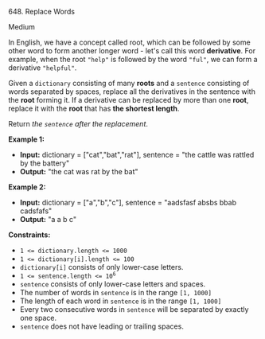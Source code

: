 648\. Replace Words

Medium

In English, we have a concept called root, which can be followed by some other word to form another longer word - let's call this word **derivative**. For example, when the root `"help"` is followed by the word `"ful"`, we can form a derivative `"helpful"`.

Given a `dictionary` consisting of many **roots** and a `sentence` consisting of words separated by spaces, replace all the derivatives in the sentence with the **root** forming it. If a derivative can be replaced by more than one **root**, replace it with the **root** that has **the shortest length**.

Return _the `sentence` after the replacement_.

**Example 1:**

- **Input:** dictionary = ["cat","bat","rat"], sentence = "the cattle was rattled by the battery"
- **Output:** "the cat was rat by the bat"

**Example 2:**

- **Input:** dictionary = ["a","b","c"], sentence = "aadsfasf absbs bbab cadsfafs"
- **Output:** "a a b c"

**Constraints:**

- <code>1 <= dictionary.length <= 1000</code>
- <code>1 <= dictionary[i].length <= 100</code>
- <code>dictionary[i]</code> consists of only lower-case letters.
- <code>1 <= sentence.length <= 10<sup>6</sup></code>
- `sentence` consists of only lower-case letters and spaces.
- The number of words in `sentence` is in the range `[1, 1000]`
- The length of each word in `sentence` is in the range `[1, 1000]`
- Every two consecutive words in `sentence` will be separated by exactly one space.
- `sentence` does not have leading or trailing spaces.